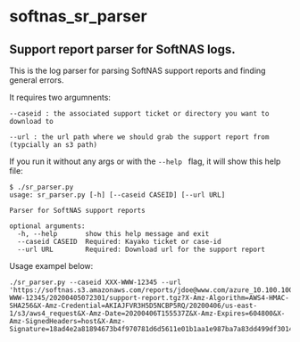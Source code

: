 # softnas_sr_parser
## Support report parser for SoftNAS logs.

This is the log parser for parsing SoftNAS support reports and finding general errors.

It requires two argumnents:

```--caseid : the associated support ticket or directory you want to download to```

```--url : the url path where we should grab the support report from (typcially an s3 path)```

If you run it without any args or with the ```--help ``` flag, it will show this help file:
```
$ ./sr_parser.py
usage: sr_parser.py [-h] [--caseid CASEID] [--url URL]

Parser for SoftNAS support reports

optional arguments:
  -h, --help       show this help message and exit
  --caseid CASEID  Required: Kayako ticket or case-id
  --url URL        Required: Download url for the support report
  ```

  Usage exampel below:
  ```
./sr_parser.py --caseid XXX-WWW-12345 --url 'https://softnas.s3.amazonaws.com/reports/jdoe@www.com/azure_10.100.100.145_Support_Ticket=XXX-WWW-12345/20200405072301/support-report.tgz?X-Amz-Algorithm=AWS4-HMAC-SHA256&X-Amz-Credential=AKIAJFVR3H5D5NCBP5RQ/20200406/us-east-1/s3/aws4_request&X-Amz-Date=20200406T155537Z&X-Amz-Expires=604800&X-Amz-SignedHeaders=host&X-Amz-Signature=18ad4e2a81894673b4f970781d6d5611e01b1aa1e987ba7a83dd499df3014c89'
  ```

